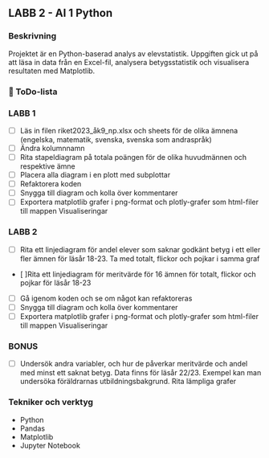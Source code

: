 ## LABB 2 - AI 1 Python

### Beskrivning

Projektet är en Python-baserad analys av elevstatistik. 
Uppgiften gick ut på att läsa in data från en Excel-fil, analysera betygsstatistik och visualisera resultaten med Matplotlib.

### 📝 ToDo-lista

### LABB 1
- [ ] Läs in filen riket2023_åk9_np.xlsx och sheets för de olika ämnena (engelska, matematik, svenska,
 svenska som andraspråk)
- [ ] Ändra kolumnnamn
- [ ] Rita  stapeldiagram på totala poängen för de olika huvudmännen och respektive ämne
- [ ] Placera alla diagram i en plott med subplottar
- [ ] Refaktorera koden
- [ ] Snygga till diagram och  kolla över kommentarer
- [ ] Exportera matplotlib grafer i png-format och plotly-grafer som html-filer till mappen Visualiseringar

### LABB 2
- [ ] Rita ett linjediagram för andel elever som saknar godkänt betyg i ett eller fler ämnen för läsår 18-23. Ta med totalt,
 flickor och pojkar i samma graf
- [ ]Rita ett linjediagram för meritvärde för 16 ämnen för totalt, flickor och pojkar för läsår 18-23
- [ ] Gå igenom koden och se om något kan refaktoreras
- [ ] Snygga till diagram och  kolla över kommentarer
- [ ] Exportera matplotlib grafer i png-format och plotly-grafer som html-filer till mappen Visualiseringar

### BONUS
- [ ] Undersök  andra variabler, och hur de påverkar meritvärde och andel med minst ett saknat betyg. Data
 finns för läsår 22/23. Exempel kan man undersöka föräldrarnas utbildningsbakgrund. Rita lämpliga grafer

### Tekniker och verktyg

- Python
- Pandas
- Matplotlib
- Jupyter Notebook

